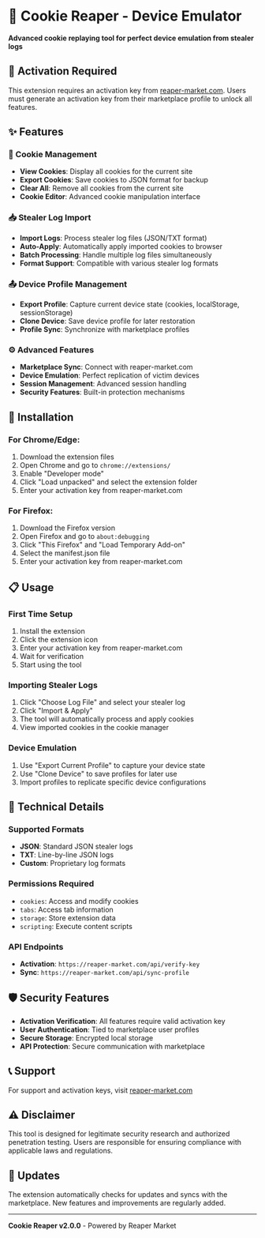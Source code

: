 # 🍪 Cookie Reaper - Device Emulator

**Advanced cookie replaying tool for perfect device emulation from stealer logs**

## 🔑 Activation Required

This extension requires an activation key from [reaper-market.com](https://reaper-market.com). Users must generate an activation key from their marketplace profile to unlock all features.

## ✨ Features

### 🎯 Cookie Management
- **View Cookies**: Display all cookies for the current site
- **Export Cookies**: Save cookies to JSON format for backup
- **Clear All**: Remove all cookies from the current site
- **Cookie Editor**: Advanced cookie manipulation interface

### 📥 Stealer Log Import
- **Import Logs**: Process stealer log files (JSON/TXT format)
- **Auto-Apply**: Automatically apply imported cookies to browser
- **Batch Processing**: Handle multiple log files simultaneously
- **Format Support**: Compatible with various stealer log formats

### 📤 Device Profile Management
- **Export Profile**: Capture current device state (cookies, localStorage, sessionStorage)
- **Clone Device**: Save device profile for later restoration
- **Profile Sync**: Synchronize with marketplace profiles

### ⚙️ Advanced Features
- **Marketplace Sync**: Connect with reaper-market.com
- **Device Emulation**: Perfect replication of victim devices
- **Session Management**: Advanced session handling
- **Security Features**: Built-in protection mechanisms

## 🚀 Installation

### For Chrome/Edge:
1. Download the extension files
2. Open Chrome and go to `chrome://extensions/`
3. Enable "Developer mode"
4. Click "Load unpacked" and select the extension folder
5. Enter your activation key from reaper-market.com

### For Firefox:
1. Download the Firefox version
2. Open Firefox and go to `about:debugging`
3. Click "This Firefox" and "Load Temporary Add-on"
4. Select the manifest.json file
5. Enter your activation key from reaper-market.com

## 📋 Usage

### First Time Setup
1. Install the extension
2. Click the extension icon
3. Enter your activation key from reaper-market.com
4. Wait for verification
5. Start using the tool

### Importing Stealer Logs
1. Click "Choose Log File" and select your stealer log
2. Click "Import & Apply"
3. The tool will automatically process and apply cookies
4. View imported cookies in the cookie manager

### Device Emulation
1. Use "Export Current Profile" to capture your device state
2. Use "Clone Device" to save profiles for later use
3. Import profiles to replicate specific device configurations

## 🔧 Technical Details

### Supported Formats
- **JSON**: Standard JSON stealer logs
- **TXT**: Line-by-line JSON logs
- **Custom**: Proprietary log formats

### Permissions Required
- `cookies`: Access and modify cookies
- `tabs`: Access tab information
- `storage`: Store extension data
- `scripting`: Execute content scripts

### API Endpoints
- **Activation**: `https://reaper-market.com/api/verify-key`
- **Sync**: `https://reaper-market.com/api/sync-profile`

## 🛡️ Security Features

- **Activation Verification**: All features require valid activation key
- **User Authentication**: Tied to marketplace user profiles
- **Secure Storage**: Encrypted local storage
- **API Protection**: Secure communication with marketplace

## 📞 Support

For support and activation keys, visit [reaper-market.com](https://reaper-market.com)

## ⚠️ Disclaimer

This tool is designed for legitimate security research and authorized penetration testing. Users are responsible for ensuring compliance with applicable laws and regulations.

## 🔄 Updates

The extension automatically checks for updates and syncs with the marketplace. New features and improvements are regularly added.

---

**Cookie Reaper v2.0.0** - Powered by Reaper Market
